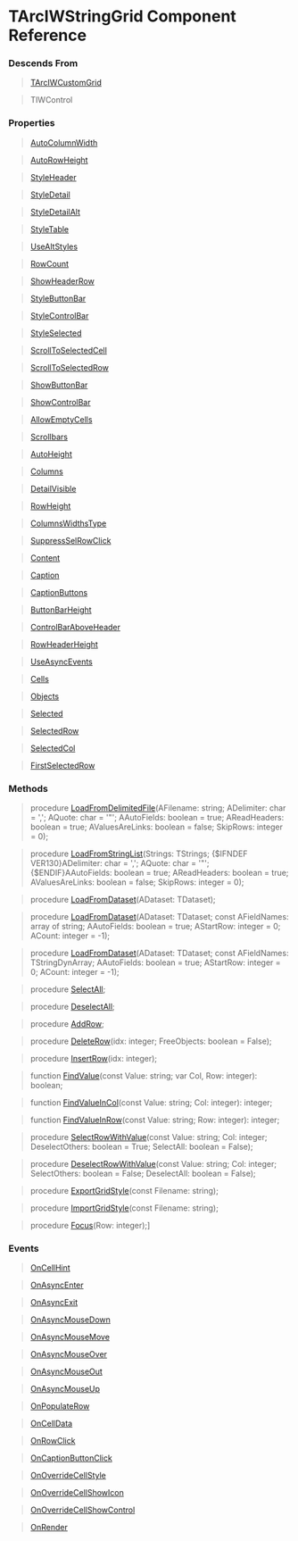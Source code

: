 # TArcIWStringGrid Component Reference #

### Descends From ###

> [TArcIWCustomGrid](TArcIWCustomGrid.md)

> TIWControl

### Properties ###

> [AutoColumnWidth](http://code.google.com/p/iwelite/wiki/TArcIWCustomGrid.AutoColumnWidth)

> [AutoRowHeight](http://code.google.com/p/iwelite/wiki/TArcIWCustomGrid.AutoRowHeight)

> [StyleHeader](http://code.google.com/p/iwelite/wiki/TArcIWCustomGrid.StyleHeader)

> [StyleDetail](http://code.google.com/p/iwelite/wiki/TArcIWCustomGrid.StyleDetail)

> [StyleDetailAlt](http://code.google.com/p/iwelite/wiki/TArcIWCustomGrid.StyleDetailAlt)

> [StyleTable](http://code.google.com/p/iwelite/wiki/TArcIWCustomGrid.StyleTable)

> [UseAltStyles](http://code.google.com/p/iwelite/wiki/TArcIWCustomGrid.UseAltStyles)

> [RowCount](http://code.google.com/p/iwelite/wiki/TArcIWCustomGrid.RowCount)

> [ShowHeaderRow](http://code.google.com/p/iwelite/wiki/TArcIWCustomGrid.ShowHeaderRow)

> [StyleButtonBar](http://code.google.com/p/iwelite/wiki/TArcIWStringGrid.StyleButtonBar)

> [StyleControlBar](http://code.google.com/p/iwelite/wiki/TArcIWStringGrid.StyleControlBar)

> [StyleSelected](http://code.google.com/p/iwelite/wiki/TArcIWStringGrid.StyleSelected)

> [ScrollToSelectedCell](http://code.google.com/p/iwelite/wiki/TArcIWStringGrid.ScrollToSelectedCell)

> [ScrollToSelectedRow](http://code.google.com/p/iwelite/wiki/TArcIWStringGrid.ScrollToSelectedRow)

> [ShowButtonBar](http://code.google.com/p/iwelite/wiki/TArcIWStringGrid.ShowButtonBar)

> [ShowControlBar](http://code.google.com/p/iwelite/wiki/TArcIWStringGrid.ShowControlBar)

> [AllowEmptyCells](http://code.google.com/p/iwelite/wiki/TArcIWStringGrid.AllowEmptyCells)

> [Scrollbars](http://code.google.com/p/iwelite/wiki/TArcIWStringGrid.Scrollbars)

> [AutoHeight](http://code.google.com/p/iwelite/wiki/TArcIWStringGrid.AutoHeight)

> [Columns](http://code.google.com/p/iwelite/wiki/TArcIWStringGrid.Columns)

> [DetailVisible](http://code.google.com/p/iwelite/wiki/TArcIWStringGrid.DetailVisible)

> [RowHeight](http://code.google.com/p/iwelite/wiki/TArcIWStringGrid.RowHeight)

> [ColumnsWidthsType](http://code.google.com/p/iwelite/wiki/TArcIWStringGrid.ColumnsWidthsType)

> [SuppressSelRowClick](http://code.google.com/p/iwelite/wiki/TArcIWStringGrid.SuppressSelRowClick)

> [Content](http://code.google.com/p/iwelite/wiki/TArcIWStringGrid.Content)

> [Caption](http://code.google.com/p/iwelite/wiki/TArcIWStringGrid.Caption)

> [CaptionButtons](http://code.google.com/p/iwelite/wiki/TArcIWStringGrid.CaptionButtons)

> [ButtonBarHeight](http://code.google.com/p/iwelite/wiki/TArcIWStringGrid.ButtonBarHeight)

> [ControlBarAboveHeader](http://code.google.com/p/iwelite/wiki/TArcIWStringGrid.ControlBarAboveHeader)

> [RowHeaderHeight](http://code.google.com/p/iwelite/wiki/TArcIWStringGrid.RowHeaderHeight)

> [UseAsyncEvents](http://code.google.com/p/iwelite/wiki/TArcIWStringGrid.UseAsyncEvents)

> [Cells](http://code.google.com/p/iwelite/wiki/TArcIWStringGrid.Cells)

> [Objects](http://code.google.com/p/iwelite/wiki/TArcIWStringGrid.Objects)

> [Selected](http://code.google.com/p/iwelite/wiki/TArcIWStringGrid.Selected)

> [SelectedRow](http://code.google.com/p/iwelite/wiki/TArcIWStringGrid.SelectedRow)

> [SelectedCol](http://code.google.com/p/iwelite/wiki/TArcIWStringGrid.SelectedCol)

> [FirstSelectedRow](http://code.google.com/p/iwelite/wiki/TArcIWStringGrid.FirstSelectedRow)

### Methods ###

> procedure [LoadFromDelimitedFile](http://code.google.com/p/iwelite/wiki/TArcIWStringGrid.LoadFromDelimitedFile)(AFilename: string; ADelimiter: char = ','; AQuote: char = '"'; AAutoFields: boolean = true; AReadHeaders: boolean = true; AValuesAreLinks: boolean = false; SkipRows: integer = 0);

> procedure [LoadFromStringList](http://code.google.com/p/iwelite/wiki/TArcIWStringGrid.LoadFromStringList)(Strings: TStrings; {$IFNDEF VER130}ADelimiter: char = ','; AQuote: char = '"'; {$ENDIF}AAutoFields: boolean = true; AReadHeaders: boolean = true; AValuesAreLinks: boolean = false; SkipRows: integer = 0);

> procedure [LoadFromDataset](http://code.google.com/p/iwelite/wiki/TArcIWStringGrid.LoadFromDataset)(ADataset: TDataset);

> procedure [LoadFromDataset](http://code.google.com/p/iwelite/wiki/TArcIWStringGrid.LoadFromDataset)(ADataset: TDataset; const AFieldNames: array of string; AAutoFields: boolean = true; AStartRow: integer = 0; ACount: integer = -1);

> procedure [LoadFromDataset](http://code.google.com/p/iwelite/wiki/TArcIWStringGrid.LoadFromDataset)(ADataset: TDataset; const AFieldNames: TStringDynArray; AAutoFields: boolean = true; AStartRow: integer = 0; ACount: integer = -1);

> procedure [SelectAll](http://code.google.com/p/iwelite/wiki/TArcIWStringGrid.SelectAll);

> procedure [DeselectAll](http://code.google.com/p/iwelite/wiki/TArcIWStringGrid.DeselectAll);

> procedure [AddRow](http://code.google.com/p/iwelite/wiki/TArcIWStringGrid.AddRow);

> procedure [DeleteRow](http://code.google.com/p/iwelite/wiki/TArcIWStringGrid.DeleteRow)(idx: integer; FreeObjects: boolean = False);

> procedure [InsertRow](http://code.google.com/p/iwelite/wiki/TArcIWStringGrid.InsertRow)(idx: integer);

> function [FindValue](http://code.google.com/p/iwelite/wiki/TArcIWStringGrid.FindValue)(const Value: string; var Col, Row: integer): boolean;

> function [FindValueInCol](http://code.google.com/p/iwelite/wiki/TArcIWStringGrid.FindValueInCol)(const Value: string; Col: integer): integer;

> function [FindValueInRow](http://code.google.com/p/iwelite/wiki/TArcIWStringGrid.FindValueInRow)(const Value: string; Row: integer): integer;

> procedure [SelectRowWithValue](http://code.google.com/p/iwelite/wiki/TArcIWStringGrid.SelectRowWithValue)(const Value: string; Col: integer; DeselectOthers: boolean = True; SelectAll: boolean = False);

> procedure [DeselectRowWithValue](http://code.google.com/p/iwelite/wiki/TArcIWStringGrid.DeselectRowWithValue)(const Value: string; Col: integer; SelectOthers: boolean = False; DeselectAll: boolean = False);

> procedure [ExportGridStyle](http://code.google.com/p/iwelite/wiki/TArcIWStringGrid.ExportGridStyle)(const Filename: string);

> procedure [ImportGridStyle](http://code.google.com/p/iwelite/wiki/TArcIWStringGrid.ImportGridStyle)(const Filename: string);

> procedure [Focus](http://code.google.com/p/iwelite/wiki/TArcIWStringGrid.Focus)(Row: integer);]

### Events ###

> [OnCellHint](http://code.google.com/p/iwelite/wiki/TArcIWStringGrid.OnCellHint)

> [OnAsyncEnter](http://code.google.com/p/iwelite/wiki/TArcIWCustomGrid.OnAsyncEnter)

> [OnAsyncExit](http://code.google.com/p/iwelite/wiki/TArcIWCustomGrid.OnAsyncExit)

> [OnAsyncMouseDown](http://code.google.com/p/iwelite/wiki/TArcIWCustomGrid.OnAsyncMouseDown)

> [OnAsyncMouseMove](http://code.google.com/p/iwelite/wiki/TArcIWCustomGrid.OnAsyncMouseMove)

> [OnAsyncMouseOver](http://code.google.com/p/iwelite/wiki/TArcIWCustomGrid.OnAsyncMouseOver)

> [OnAsyncMouseOut](http://code.google.com/p/iwelite/wiki/TArcIWCustomGrid.OnAsyncMouseOut)

> [OnAsyncMouseUp](http://code.google.com/p/iwelite/wiki/TArcIWCustomGrid.OnAsyncMouseUp)

> [OnPopulateRow](http://code.google.com/p/iwelite/wiki/TArcIWStringGrid.OnPopulateRow)

> [OnCellData](http://code.google.com/p/iwelite/wiki/TArcIWStringGrid.OnCellData)

> [OnRowClick](http://code.google.com/p/iwelite/wiki/TArcIWStringGrid.OnRowClick)

> [OnCaptionButtonClick](http://code.google.com/p/iwelite/wiki/TArcIWStringGrid.OnCaptionButtonClick)

> [OnOverrideCellStyle](http://code.google.com/p/iwelite/wiki/TArcIWStringGrid.OnOverrideCellStyle)

> [OnOverrideCellShowIcon](http://code.google.com/p/iwelite/wiki/TArcIWStringGrid.OnOverrideCellShowIcon)

> [OnOverrideCellShowControl](http://code.google.com/p/iwelite/wiki/TArcIWStringGrid.OnOverrideCellShowControl)

> [OnRender](http://code.google.com/p/iwelite/wiki/TArcIWStringGrid.OnRender)